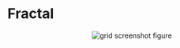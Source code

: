 # Fractal

<p align="center">
  <img src="https://github.com/planelles20/modern-openGL-practice/blob/master/example9/result/result9.png?raw=true" alt="grid screenshot figure"/>
</p>
